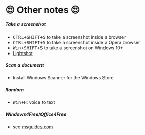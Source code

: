 # 😍 Other notes 😍

<div class="row row-cols-md-2 mt-4"><div>

##### Take a screenshot

* <kbd>CTRL+SHIFT+S</kbd> to take a screenshot inside a browser
* <kbd>CTRL+SHIFT+5</kbd> to take a screenshot inside a Opera browser
* <kbd>Win+SHIFT+S</kbd> to take a screenshot on Windows 10+
* [Lightshot](https://app.prntscr.com/en/index.html)

##### Scan a document

* Install Windows Scanner for the Windows Store
</div><div>

##### Random

* <kbd>Win+H</kbd>: voice to text

##### Windows4Free/Office4Free

* see [msguides.com](https://msguides.com/)
</div></div>